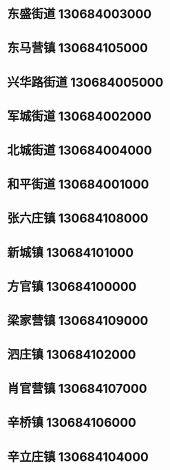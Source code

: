 # 东盛街道 130684003000
# 东马营镇 130684105000
# 兴华路街道 130684005000
# 军城街道 130684002000
# 北城街道 130684004000
# 和平街道 130684001000
# 张六庄镇 130684108000
# 新城镇 130684101000
# 方官镇 130684100000
# 梁家营镇 130684109000
# 泗庄镇 130684102000
# 肖官营镇 130684107000
# 辛桥镇 130684106000
# 辛立庄镇 130684104000
